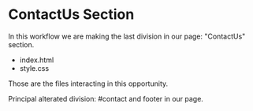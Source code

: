 # ContactUs Section

In this workflow we are making the last division in our page: "ContactUs" section.

- index.html
- style.css

Those are the files interacting in this opportunity.

Principal alterated division: #contact and footer in our page.